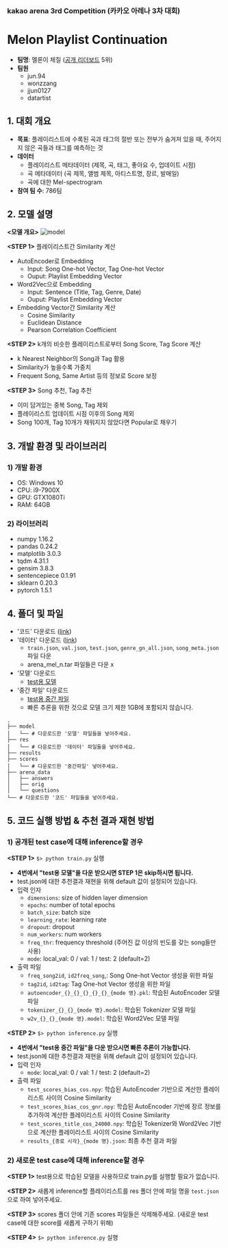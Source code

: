### kakao arena 3rd Competition (카카오 아레나 3차 대회)
# Melon Playlist Continuation
- **팀명**: 멜론이 체질 ([공개 리더보드](https://arena.kakao.com/c/7/leaderboard) 5위)
- **팀원**
  - jun.94
  - wonzzang
  - jjun0127
  - datartist
  
## 1. 대회 개요
- **목표**: 플레이리스트에 수록된 곡과 태그의 절반 또는 전부가 숨겨져 있을 때, 주어지지 않은 곡들과 태그를 예측하는 것
- **데이터**
  - 플레이리스트 메타데이터 (제목, 곡, 태그, 좋아요 수, 업데이트 시점)
  - 곡 메타데이터 (곡 제목, 앨범 제목, 아티스트명, 장르, 발매일)
  - 곡에 대한 Mel-spectrogram
- **참여 팀 수**: 786팀
  
## 2. 모델 설명
**<모델 개요>**
![model](https://user-images.githubusercontent.com/50820635/88534733-a9e58900-d043-11ea-821b-1166c64e2b42.png)

**<STEP 1>** 플레이리스트간 Similarity 계산  
- AutoEncoder로 Embedding
  - Input: Song One-hot Vector, Tag One-hot Vector 
  - Ouput: Playlist Embedding Vector
- Word2Vec으로 Embedding
  - Input: Sentence (Title, Tag, Genre, Date)
  - Ouput: Playlist Embedding Vector
- Embedding Vector간 Similarity 계산
  - Cosine Similarity
  - Euclidean Distance
  - Pearson Correlation Coefficient

**<STEP 2>** k개의 비슷한 플레이리스트로부터 Song Score, Tag Score 계산  
- k Nearest Neighbor의 Song과 Tag 활용
- Similarity가 높을수록 가중치
- Frequent Song, Same Artist 등의 정보로 Score 보정

**<STEP 3>** Song 추천, Tag 추천  
- 이미 담겨있는 중복 Song, Tag 제외
- 플레이리스트 업데이트 시점 이후의 Song 제외
- Song 100개, Tag 10개가 채워지지 않았다면 Popular로 채우기  

## 3. 개발 환경 및 라이브러리
### 1) 개발 환경
- OS: Windows 10
- CPU: i9-7900X
- GPU: GTX1080Ti
- RAM: 64GB
### 2) 라이브러리
- numpy 1.16.2
- pandas 0.24.2
- matplotlib 3.0.3
- tqdm 4.31.1
- gensim 3.8.3
- sentencepiece 0.1.91
- sklearn 0.20.3
- pytorch 1.5.1

## 4. 폴더 및 파일
- '코드' 다운로드 ([link](https://github.com/jjun0127/melon_autoencoder/archive/master.zip))
- '데이터' 다운로드 ([link](https://arena.kakao.com/c/7/data))
  - `train.json`, `val.json`, `test.json`, `genre_gn_all.json`, `song_meta.json` 파일 다운
  - arena_mel_n.tar 파일들은 다운 x
- '모델' 다운로드
  - [test용 모델](https://drive.google.com/file/d/1tAXY8iMpUt-Uft8RWZgi2Mub69-TEaUi/view?usp=sharing)
- '중간 파일' 다운로드
  - [test용 중간 파일](https://drive.google.com/file/d/1Lr-IxR3kJzhFXYkh03H8aURWwiJkxPPp/view?usp=sharing)
  - 빠른 추론을 위한 것으로 모델 크기 제한 1GB에 포함되지 않습니다.
~~~
.
├── model
│   └── # 다운로드한 '모델' 파일들을 넣어주세요.
├── res
│   └── # 다운로드한 '데이터' 파일들을 넣어주세요.
├── results
├── scores
│   └── # 다운로드한 '중간파일' 넣어주세요.
├── arena_data
│   ├── answers
│   ├── orig
│   └── questions
└── # 다운로드한 '코드' 파일들을 넣어주세요. 
~~~

## 5. 코드 실행 방법 & 추천 결과 재현 방법
### 1) 공개된 test case에 대해 inference할 경우
**<STEP 1>** `$> python train.py` 실행
  - **4번에서 "test용 모델"을 다운 받으시면 STEP 1은 skip하시면 됩니다.**
  - test.json에 대한 추천결과 재현을 위해 default 값이 설정되어 있습니다.
  - 입력 인자 
    - `dimensions`: size of hidden layer dimension
    - `epochs`: number of total epochs
    - `batch_size`: batch size
    - `learning_rate`: learning rate
    - `dropout`: dropout
    - `num_workers`: num workers
    - `freq_thr`: frequency threshold (주어진 값 이상의 빈도를 갖는 song들만 사용)
    - `mode`: local_val: 0 / val: 1 / test: 2 (default=2)
  - 출력 파일
    - `freq_song2id`, `id2freq_song`,: Song One-hot Vector 생성을 위한 파일
    - `tag2id`, `id2tag`: Tag One-hot Vector 생성을 위한 파일
    - `autoencoder_{}_{}_{}_{}_{}_{mode 명}.pkl`: 학습된 AutoEncoder 모델 파일
    - `tokenizer_{}_{}_{mode 명}.model`: 학습된 Tokenizer 모델 파일
    - `w2v_{}_{}_{mode 명}.model`: 학습된 Word2Vec 모델 파일
    
**<STEP 2>** `$> python inference.py` 실행
  - **4번에서 "test용 중간 파일"을 다운 받으시면 빠른 추론이 가능합니다.**
  - test.json에 대한 추천결과 재현을 위해 default 값이 설정되어 있습니다.
  - 입력 인자 
    - `mode`: local_val: 0 / val: 1 / test: 2 (default=2)
  - 출력 파일
    - `test_scores_bias_cos.npy`: 학습된 AutoEncoder 기반으로 계산한 플레이리스트 사이의 Cosine Similarity
    - `test_scores_bias_cos_gnr.npy`: 학습된 AutoEncoder 기반에 장르 정보를 추가하여 계산한 플레이리스트 사이의 Cosine Similarity
    - `test_scores_title_cos_24000.npy`: 학습된 Tokenizer와 Word2Vec 기반으로 계산한 플레이리스트 사이의 Cosine Similarity
    - `results_{종료 시각}_{mode 명}.json`: 최종 추천 결과 파일
    
 ### 2) 새로운 test case에 대해 inference할 경우
**<STEP 1>** test용으로 학습된 모델을 사용하므로 train.py를 실행할 필요가 없습니다. 
  
**<STEP 2>** 새롭게 inference할 플레이리스트를 res 폴더 안에 파일 명을 `test.json`으로 하여 넣어주세요.  

**<STEP 3>** scores 폴더 안에 기존 scores 파일들은 삭제해주세요. (새로운 test case에 대한 score를 새롭게 구하기 위해) 
  
**<STEP 4>** `$> python inference.py` 실행
